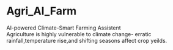 # Agri_AI_Farm
AI-powered Climate-Smart Farming Assistent
<br/>
Agriculture is highly vulnerable to climate change- erratic rainfall,temperature rise,and shifting seasons affect crop yeilds. 
